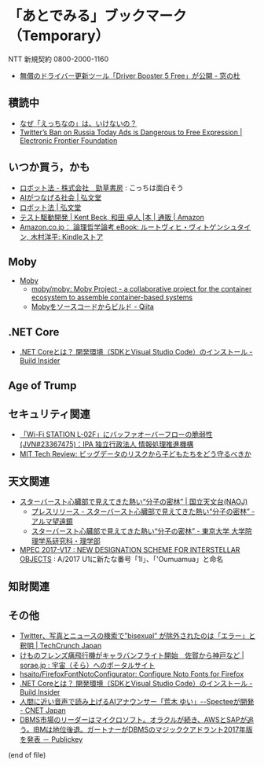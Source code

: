 # 「あとでみる」ブックマーク（Temporary）

NTT 新規契約 0800-2000-1160

- [無償のドライバー更新ツール「Driver Booster 5 Free」が公開 - 窓の杜](https://forest.watch.impress.co.jp/docs/news/1088466.html)

## 積読中

- [なぜ「えっちなの」は、いけないの？](https://www.buzzfeed.com/jp/yuikoabe/why-h-dame?utm_term=.yp5MolZaw#.bn33n60Y9)
- [Twitter’s Ban on Russia Today Ads is Dangerous to Free Expression | Electronic Frontier Foundation](https://www.eff.org/deeplinks/2017/10/twitters-ban-russia-today-ads-dangerous-free-expression)

## いつか買う，かも

- [ロボット法 - 株式会社　勁草書房](http://www.keisoshobo.co.jp/book/b324580.html) : こっちは面白そう
- [AIがつなげる社会 | 弘文堂](http://www.koubundou.co.jp/book/b315740.html)
- [ロボット法 | 弘文堂](http://www.koubundou.co.jp/book/b324653.html)
- [テスト駆動開発 | Kent Beck, 和田 卓人 |本 | 通販 | Amazon](http://www.amazon.co.jp/exec/obidos/ASIN/4274217884/baldandersinf-22/)
- [Amazon.co.jp： 論理哲学論考 eBook: ルートヴィヒ・ヴィトゲンシュタイン, 木村洋平: Kindleストア](https://www.amazon.co.jp/dp/B06ZYR4NJ6/)

## Moby

- [Moby](https://mobyproject.org/)
    - [moby/moby: Moby Project - a collaborative project for the container ecosystem to assemble container-based systems](https://github.com/moby/moby)
    - [Mobyをソースコードからビルド - Qiita](https://qiita.com/kohga/items/0a8defe4fa9bf09a2177)

## .NET Core

- [.NET Coreとは？ 開発環境（SDKとVisual Studio Code）のインストール - Build Insider](http://www.buildinsider.net/language/dotnetcore/01)

## Age of Trump


## セキュリティ関連

- [「Wi-Fi STATION L-02F」にバッファオーバーフローの脆弱性(JVN#23367475)：IPA 独立行政法人 情報処理推進機構](https://www.ipa.go.jp/security/ciadr/vul/20171106-jvn.html)
- [MIT Tech Review: ビッグデータのリスクから子どもたちをどう守るべきか](https://www.technologyreview.jp/s/60873/big-data-poses-special-risks-for-children-says-unicef/)

## 天文関連

- [スターバースト心臓部で見えてきた熱い“分子の密林” | 国立天文台(NAOJ)](https://www.nao.ac.jp/news/science/2017/20171106-alma.html)
    - [プレスリリース - スターバースト心臓部で見えてきた熱い“分子の密林” - アルマ望遠鏡](https://alma-telescope.jp/news/press/ngc253-201711)
    - [スターバースト心臓部で見えてきた熱い“分子の密林” - 東京大学 大学院理学系研究科・理学部](http://www.s.u-tokyo.ac.jp/ja/info/5614/)
- [MPEC 2017-V17 : NEW DESIGNATION SCHEME FOR INTERSTELLAR OBJECTS](http://www.minorplanetcenter.net/mpec/K17/K17V17.html) : A/2017 U1に新たな番号「1I」、「'Oumuamua」と命名

## 知財関連


## その他

- [Twitter、写真とニュースの検索で”bisexual” が除外されたのは「エラー」と釈明 | TechCrunch Japan](http://jp.techcrunch.com/2017/11/06/20171105twitter-says-it-removed-a-search-for-bisexual-in-photos-and-news-in-error/)
- [けものフレンズ痛飛行機がキャラバンフライト開始　佐賀から神戸など | sorae.jp : 宇宙（そら）へのポータルサイト](http://sorae.jp/030201/2017_11_06_kemo.html)
- [hsaito/FirefoxFontNotoConfigurator: Configure Noto Fonts for Firefox](https://github.com/hsaito/FirefoxFontNotoConfigurator)
- [.NET Coreとは？ 開発環境（SDKとVisual Studio Code）のインストール - Build Insider](http://www.buildinsider.net/language/dotnetcore/01)
- [人間に近い音声で読み上げるAIアナウンサー「荒木 ゆい」--Specteeが開発 - CNET Japan](https://japan.cnet.com/article/35109916/)
- [DBMS市場のリーダーはマイクロソフト。オラクルが続き、AWSとSAPが追う。IBMは地位後退。ガートナーがDBMSのマジッククアドラント2017年版を発表 － Publickey](http://www.publickey1.jp/blog/17/dbmsawssapibmdbms2017.html)

(end of file)
